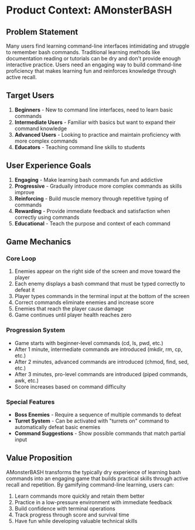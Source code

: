 # Product Context: AMonsterBASH

## Problem Statement
Many users find learning command-line interfaces intimidating and struggle to remember bash commands. Traditional learning methods like documentation reading or tutorials can be dry and don't provide enough interactive practice. Users need an engaging way to build command-line proficiency that makes learning fun and reinforces knowledge through active recall.

## Target Users
1. **Beginners** - New to command line interfaces, need to learn basic commands
2. **Intermediate Users** - Familiar with basics but want to expand their command knowledge
3. **Advanced Users** - Looking to practice and maintain proficiency with more complex commands
4. **Educators** - Teaching command line skills to students

## User Experience Goals
1. **Engaging** - Make learning bash commands fun and addictive
2. **Progressive** - Gradually introduce more complex commands as skills improve
3. **Reinforcing** - Build muscle memory through repetitive typing of commands
4. **Rewarding** - Provide immediate feedback and satisfaction when correctly using commands
5. **Educational** - Teach the purpose and context of each command

## Game Mechanics

### Core Loop
1. Enemies appear on the right side of the screen and move toward the player
2. Each enemy displays a bash command that must be typed correctly to defeat it
3. Player types commands in the terminal input at the bottom of the screen
4. Correct commands eliminate enemies and increase score
5. Enemies that reach the player cause damage
6. Game continues until player health reaches zero

### Progression System
- Game starts with beginner-level commands (cd, ls, pwd, etc.)
- After 1 minute, intermediate commands are introduced (mkdir, rm, cp, etc.)
- After 2 minutes, advanced commands are introduced (chmod, find, sed, etc.)
- After 3 minutes, pro-level commands are introduced (piped commands, awk, etc.)
- Score increases based on command difficulty

### Special Features
- **Boss Enemies** - Require a sequence of multiple commands to defeat
- **Turret System** - Can be activated with "turrets on" command to automatically defeat basic enemies
- **Command Suggestions** - Show possible commands that match partial input

## Value Proposition
AMonsterBASH transforms the typically dry experience of learning bash commands into an engaging game that builds practical skills through active recall and repetition. By gamifying command-line learning, users can:

1. Learn commands more quickly and retain them better
2. Practice in a low-pressure environment with immediate feedback
3. Build confidence with terminal operations
4. Track progress through score and survival time
5. Have fun while developing valuable technical skills

